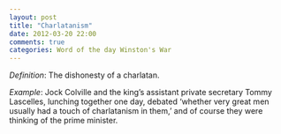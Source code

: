 ```yaml
---
layout: post
title: "Charlatanism"
date: 2012-03-20 22:00
comments: true
categories: Word of the day Winston's War
---
```


_Definition_: The dishonesty of a charlatan.


_Example_: Jock Colville and the king’s assistant private secretary Tommy Lascelles, lunching together one day, debated ‘whether very great men usually had a touch of charlatanism in them,’ and of course they were thinking of the prime minister.

